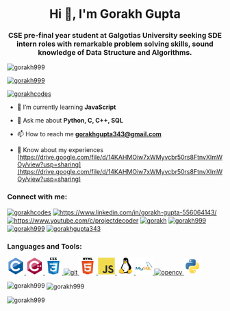 <h1 align="center">Hi 👋, I'm Gorakh Gupta</h1>
<h3 align="center">CSE pre-final year student at Galgotias University seeking SDE intern roles with remarkable problem solving skills, sound knowledge of Data Structure and Algorithms.</h3>

<p align="left"> <img src="https://komarev.com/ghpvc/?username=gorakh999&label=Profile%20views&color=0e75b6&style=flat" alt="gorakh999" /> </p>

<p align="left"> <a href="https://github.com/ryo-ma/github-profile-trophy"><img src="https://github-profile-trophy.vercel.app/?username=gorakh999" alt="gorakh999" /></a> </p>

<p align="left"> <a href="https://twitter.com/gorakhcodes" target="blank"><img src="https://img.shields.io/twitter/follow/gorakhcodes?logo=twitter&style=for-the-badge" alt="gorakhcodes" /></a> </p>

- 🌱 I’m currently learning **JavaScript**

- 💬 Ask me about **Python, C, C++, SQL**

- 📫 How to reach me **gorakhgupta343@gmail.com**

- 📄 Know about my experiences [https://drive.google.com/file/d/14KAHMOiw7xWMyvcbr50rs8FtnvXImWOy/view?usp=sharing](https://drive.google.com/file/d/14KAHMOiw7xWMyvcbr50rs8FtnvXImWOy/view?usp=sharing)

<h3 align="left">Connect with me:</h3>
<p align="left">
<a href="https://twitter.com/gorakhcodes" target="blank"><img align="center" src="https://raw.githubusercontent.com/rahuldkjain/github-profile-readme-generator/master/src/images/icons/Social/twitter.svg" alt="gorakhcodes" height="30" width="40" /></a>
<a href="https://linkedin.com/in/gorakh-gupta-556064143/" target="blank"><img align="center" src="https://raw.githubusercontent.com/rahuldkjain/github-profile-readme-generator/master/src/images/icons/Social/linked-in-alt.svg" alt="https://www.linkedin.com/in/gorakh-gupta-556064143/" height="30" width="40" /></a>
<a href="https://www.youtube.com/c/projectdecoder" target="blank"><img align="center" src="https://raw.githubusercontent.com/rahuldkjain/github-profile-readme-generator/master/src/images/icons/Social/youtube.svg" alt="https://www.youtube.com/c/projectdecoder" height="30" width="40" /></a>
<a href="https://www.codechef.com/users/gorakh" target="blank"><img align="center" src="https://cdn.jsdelivr.net/npm/simple-icons@3.1.0/icons/codechef.svg" alt="gorakh" height="30" width="40" /></a>
<a href="https://www.hackerrank.com/gorakh999" target="blank"><img align="center" src="https://raw.githubusercontent.com/rahuldkjain/github-profile-readme-generator/master/src/images/icons/Social/hackerrank.svg" alt="gorakh999" height="30" width="40" /></a>
<a href="https://www.leetcode.com/gorakh999" target="blank"><img align="center" src="https://raw.githubusercontent.com/rahuldkjain/github-profile-readme-generator/master/src/images/icons/Social/leet-code.svg" alt="gorakh999" height="30" width="40" /></a>
<a href="https://auth.geeksforgeeks.org/user/gorakhgupta343" target="blank"><img align="center" src="https://raw.githubusercontent.com/rahuldkjain/github-profile-readme-generator/master/src/images/icons/Social/geeks-for-geeks.svg" alt="gorakhgupta343" height="30" width="40" /></a>
</p>

<h3 align="left">Languages and Tools:</h3>
<p align="left"> <a href="https://www.cprogramming.com/" target="_blank" rel="noreferrer"> <img src="https://raw.githubusercontent.com/devicons/devicon/master/icons/c/c-original.svg" alt="c" width="40" height="40"/> </a> <a href="https://www.w3schools.com/cpp/" target="_blank" rel="noreferrer"> <img src="https://raw.githubusercontent.com/devicons/devicon/master/icons/cplusplus/cplusplus-original.svg" alt="cplusplus" width="40" height="40"/> </a> <a href="https://www.w3schools.com/css/" target="_blank" rel="noreferrer"> <img src="https://raw.githubusercontent.com/devicons/devicon/master/icons/css3/css3-original-wordmark.svg" alt="css3" width="40" height="40"/> </a> <a href="https://git-scm.com/" target="_blank" rel="noreferrer"> <img src="https://www.vectorlogo.zone/logos/git-scm/git-scm-icon.svg" alt="git" width="40" height="40"/> </a> <a href="https://www.w3.org/html/" target="_blank" rel="noreferrer"> <img src="https://raw.githubusercontent.com/devicons/devicon/master/icons/html5/html5-original-wordmark.svg" alt="html5" width="40" height="40"/> </a> <a href="https://developer.mozilla.org/en-US/docs/Web/JavaScript" target="_blank" rel="noreferrer"> <img src="https://raw.githubusercontent.com/devicons/devicon/master/icons/javascript/javascript-original.svg" alt="javascript" width="40" height="40"/> </a> <a href="https://www.linux.org/" target="_blank" rel="noreferrer"> <img src="https://raw.githubusercontent.com/devicons/devicon/master/icons/linux/linux-original.svg" alt="linux" width="40" height="40"/> </a> <a href="https://www.mysql.com/" target="_blank" rel="noreferrer"> <img src="https://raw.githubusercontent.com/devicons/devicon/master/icons/mysql/mysql-original-wordmark.svg" alt="mysql" width="40" height="40"/> </a> <a href="https://opencv.org/" target="_blank" rel="noreferrer"> <img src="https://www.vectorlogo.zone/logos/opencv/opencv-icon.svg" alt="opencv" width="40" height="40"/> </a> <a href="https://www.python.org" target="_blank" rel="noreferrer"> <img src="https://raw.githubusercontent.com/devicons/devicon/master/icons/python/python-original.svg" alt="python" width="40" height="40"/> </a> </p>

<p><img align="left" src="https://github-readme-stats.vercel.app/api/top-langs?username=gorakh999&show_icons=true&locale=en&layout=compact" alt="gorakh999" /></p>

<p>&nbsp;<img align="center" src="https://github-readme-stats.vercel.app/api?username=gorakh999&show_icons=true&locale=en" alt="gorakh999" /></p>

<p><img align="center" src="https://github-readme-streak-stats.herokuapp.com/?user=gorakh999&" alt="gorakh999" /></p>

